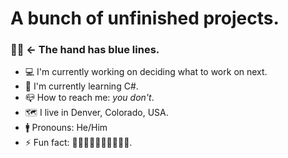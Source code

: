 # A bunch of unfinished projects.

### 👋🏼 ← The hand has blue lines.

- 💻 I'm currently working on deciding what to work on next.
- 🌱 I'm currently learning C#.
- 📪 How to reach me: _you don't_.
- 🗺 I live in Denver, Colorado, USA.
- 🚹 Pronouns: He/Him
- ⚡ Fun fact: 👋🏼👋🏼👋🏼👋🏼👋🏼.
